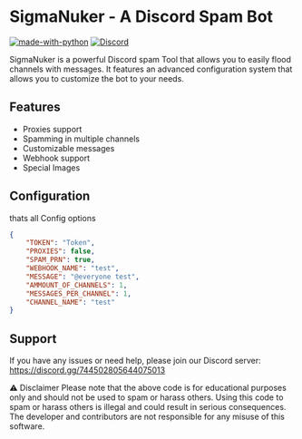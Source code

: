 # SigmaNuker - A Discord Spam Bot

[![made-with-python](https://img.shields.io/badge/Made%20with-Python-1f425f.svg)](https://www.python.org/)
[![Discord](https://img.shields.io/discord/744502805644075013.svg?label=&logo=discord&logoColor=ffffff&color=7389D8&labelColor=6A7EC2)](https://discord.gg/1034536868018126948)


SigmaNuker is a powerful Discord spam Tool that allows you to easily flood channels with messages. It features an advanced configuration system that allows you to customize the bot to your needs.

## Features

- Proxies support
- Spamming in multiple channels
- Customizable messages
- Webhook support
- Special Images

## Configuration

thats all Config options

```json
{
    "TOKEN": "Token",
    "PROXIES": false,
    "SPAM_PRN": true,
    "WEBHOOK_NAME": "test",
    "MESSAGE": "@everyone test",
    "AMMOUNT_OF_CHANNELS": 1,
    "MESSAGES_PER_CHANNEL": 1,
    "CHANNEL_NAME": "test"
}
```

## Support
If you have any issues or need help, please join our Discord server: https://discord.gg/744502805644075013

:warning: Disclaimer
Please note that the above code is for educational purposes only and should not be used to spam or harass others. Using this code to spam or harass others is illegal and could result in serious consequences. The developer and contributors are not responsible for any misuse of this software.

